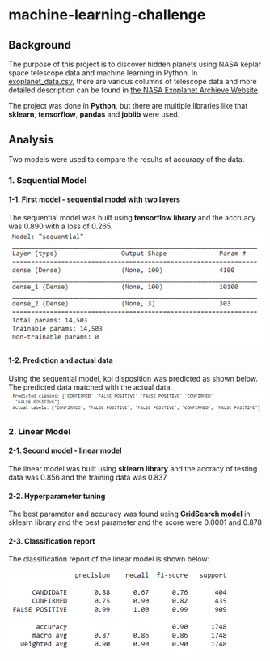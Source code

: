 # machine-learning-challenge

## Background
The purpose of this project is to discover hidden planets using NASA keplar space telescope data and machine learning in Python. In [exoplanet_data.csv](exoplanet_data.csv), there are various columns of telescope data and more detailed description can be found in [the NASA Exoplanet Archieve Website](https://exoplanetarchive.ipac.caltech.edu/docs/API_kepcandidate_columns.html).

The project was done in **Python**, but there are multiple libraries like that **sklearn**, **tensorflow**, **pandas** and **joblib** were used.

## Analysis
Two models were used to compare the results of accuracy of the data.

### 1. Sequential Model
#### 1-1. First model - sequential model with two layers
The sequential model was built using **tensorflow library** and the accruacy was 0.890 with a loss of 0.265.
![](sequential_model.PNG)

#### 1-2. Prediction and actual data
Using the sequential model, koi disposition was predicted as shown below.
The predicted data matched with the actual data.
![](model1_prediction.PNG)

### 2. Linear Model
#### 2-1. Second model - linear model
The linear model was built using **sklearn library** and the accracy of testing data was 0.856 and the training data was 0.837

#### 2-2. Hyperparameter tuning
The best parameter and accuracy was found using **GridSearch model** in sklearn library and the best parameter and the score were 0.0001 and 0.878

#### 2-3. Classification report
The classification report of the linear model is shown below:

![](classification_report.PNG)
